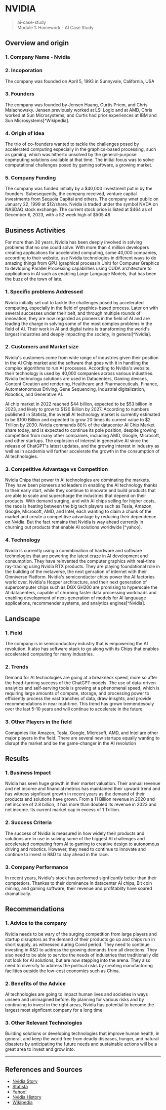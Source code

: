 # **NVIDIA**
>ai-case-study  
>Module 1: Homework - AI Case Study
## **Overview and origin**
### 1. **Company Name -** Nvidia

### 2. **Incoporation** 
The company was founded on April 5, 1993 in Sunnyvale, California, USA

### 3. **Founders**
The company was founded by Jensen Huang, Curtis Priem, and Chris Malachowsky. Jensen previously worked at LSI Logic and at AMD, Chris worked at Sun Microsystems, and Curtis had prior experiences at IBM and Sun Microsystems[^Wikipedia].


### 4. **Origin of Idea**
The trio of co-founders wanted to tackle the challenges posed by accelerated computing especially in the graphics-based processing, such as gaming, which was hitherto unsolved by the general-purpose copmputing solutions available at that time. The initial focus was to solve computational challenges posed by gaming software, a growing market.

### 5. **Company Funding**
The company was funded initially by a $40,000 investment put in by the founders. Subesequently, the company received, venture capital investments from Sequoia Capital and others. The company wnet public on January 22, 1999 at $12/share. Nvidia is traded under the symbol NVDA on NASDAQ stock exchange. The current stock price is listed at $464 as of December 6, 2023, with a 52 week high of $505.48

## **Business Activities**
For more than 30 years, Nvidia has been deeply involved in solving problems that no one could solve. With more than 4 million developers creating applications for accelerated computing, some 40,000 companies, according to their website, use Nvidia technologies in different ways to do amazing things from GPU (graphical processin Unit) for Computer Graphics to devloping Parallel Processing capabilities using CUDA architecture to applications in AI such as enabling Large Language Models, that has been the buzz of the town of late.

### 1. **Specific problems Addressed**
Nvidia initially set out to tackle the challenges posed by accelerated computing, especially in the field of graphics-based process. Later on with several successes under their belt, and through multiple rounds of innovation, they are now regarded as pioneers in the field of AI and are leading the charge in solving some of the most complex problems in the field of AI. Their work in AI and digital twins is transforming the world's largest industries and deeply impacting the society, in general[^Nvidia].

### 2. **Customers and Market size**

Nvidia's customers come from wide range of industries given their position in the AI Chip market and the software that goes with it in handling the complex algorithms to run AI processes. According to Nvidia's website, their technology is used by 40,000 companies across various industries. Nvidia technologu solutions are used in Datacenters, Gaming devices, Content Creation and rendering, Healthcare and Pharmaceuticals, Finance, Automatonomous Driving, Gene Sequencing, Industrial digitalization, Robotics, and Generative AI. 

AI chip market in 2022 reached $44 billion, expected to be $53 billion in 2023, and likely to grow to $120 Billion by 2027. According to numbers published in Statista, the overall AI technology market is currently estimated to be $100 Billion and expected to grow 20 times its current value to $2 Trillion by 2030. Nvidia commands 80% of the datacenter AI Chip Market share today, and is expected to continue its pole position, despite growing competition from many other companies, including AMD, Google, Microsoft, and other startups. The explosion of interest in generative AI since the release of ChatGPT's latest updates, and the growing interest in industry as well as in academia will further accelerate the growth in the consumption of AI technologies.


### 3. **Competitive Advantage vs Competition**
 Nvidia Chips that power th AI technologies are dominating the markets. They have been pioneers and leaders in enabling the AI technology thanks to their early start, while they continue to innovate and build products that are able to scale and supercharge the industries that depend on their products. With demand surging, and with AI chips selling for higher costs, the race is heating between the big tech players such as Tesla, Amazon, Google, Microsoft, AMD, and Intel, each wanting to claim a chunk of the market and create a competitive advantage by reducing their dependence on Nvidia. But the fact remains that Nvidia is way ahead currently in churning out products that enable AI solutions worldwide [^yahoo].


### 4. **Technology**
Nvidia is currently using a commbination of hardware and software technologies that are powering the latest craze in AI development and consumption. They have reinvented the computer graphics with real-time ray-tracing using Nvidia RTX products. They are playing foundational role in the building of the metaverse, the next genration of internet with their Omniverse Platform. Nvidia's semiconductor chips power the AI factories world over. Nvidia'a Hopper architecture, and their next generation of supercomputer chips such as DGX GH200 are promising to hyperscale the AI datacenters, capable of churning faster data processing workloads and enabling development of next-generation of models for AI languuage applications, recommender systems, and analytics engines[^Nvidia]. 


## **Landscape**
### 1. **Field**
The company is in semiconductory industry that is empowering the AI revolution. It also has software stack to go along with its Chips that enables accelerated computing for many industries.

### 2. **Trends**
Demand for AI technologies are going at a breakneck speed, more so after the head-turning success of the ChatGPT models. The use of data-driven analytics and self-serving tools is growing at a phenomenal speed, which is requiring large amounts of compute, storage, and processing power to efficiently process the vast tranches of data, draw inisghts, and provide recommendations in near real-time. This trend has grown tremendesouly over the last 5-10 years and will continue to accelerate in the future.

### 3. **Other Players in the field**
 Comapnies like Amazon, Tesla, Google, Microsoft, AMD, and Intel are other major players in the field. There are several new startups equally wanting to disrupt the market and be the game-changer in the AI revolution

## **Results**
### 1. **Business Impact**
Nvidia has seen huge growth in their market valuation. Their annual revenue and net income and financial metrics has maintained their upward trend and has witness signficant growth in recent years as the demand of their products and solutions have grown. From a 11 Billion revenue in 2020 and net income of 2.8 billion, it has more than doubled its revenue in 2023 and net income. Its current market cap in excess of 1 Trillion.

### 2. **Success Criteria**
The success of Nvidia is measured in how widely their products and solutions are in use in solving some of the biggest AI challenges and accelerated computing from AI to gaming to creative design to autonomous driving and robotics. However, they need to continue to innovate and continue to invest in R&D to stay ahead in the race.


### 3. **Company Performance**
In recent years, Nvidia's stock has performed signficantly better than their comptetiors. Thankss to their dominance in datacenter AI chips, Bit coin mining, and gaming software, their revenue and profitablity have soared dramatically.
 

## **Recommendations**
### 1. **Advice to the company**
Nvidia needs to be wary of the surging competition from large players and startup disruptors as the demand of their products go up and chips run in short supply, as witnessed during Covid period. They need to continue investing in R&D to address the growing demands from all directions.  They also need to be able to service the needs of induistries that traditionally did not look for AI solutions, but are now stepping into the arena. They also need to diversify to address the political risks by creating manufactoring facilities outside the low-cost economies such as China.


### 2. **Benefits of the Advice**
AI technologies are going to impact human lives and societies in ways unseen and unimagined before. By planning for various risks and by continuing to invest in the right areas, Nvidia has potential to become the largest most signficant company for a long time.


### 3. **Other Relevant Technologies**
Building solutions or developing technologies that improve human health, in general,  and keep the world free from deadly diseases, hunger, and natural disasters by anticipating the future needs and sustainable actions will be a great area to invest and grow into.

----
## **References and Sources**
- [Nvidia Story](https://images.nvidia.com/aem-dam/Solutions/homepage/pdf/NVIDIA-Story.pdf)
- [Statista](https://www.statista.com/statistics/1283358/artificial-intelligence-chip-market-size/#:~:text=In%202022%2C%20the%20artificial%20intelligence,reached%2044.2%20billion%20U.S.%20dollars.)
- [Yahoo!](https://finance.yahoo.com/video/why-nvidias-hold-ai-chip-152406471.html#:~:text=According%20to%20Reuters%2C%20some%20estimates,at%20as%20much%20as%2080%25.&text=The%20reason%2C%20it's%20not%20only,to%20run%20them%20as%20well.)
- [Nvidia History](https://www.nvidia.com/en-us/about-nvidia/corporate-timeline/)
- [Wikipedia](https://en.wikipedia.org/wiki/Nvidia)
